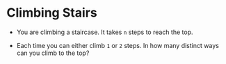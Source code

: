 # Climbing Stairs

- You are climbing a staircase. It takes `n` steps to reach the top.

- Each time you can either climb `1` or `2` steps. In how many distinct ways can you climb to the top?
